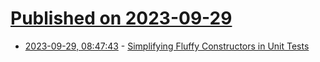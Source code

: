 # [Published on 2023-09-29](index.md)

* [2023-09-29, 08:47:43](https://lobste.rs/s/u8pq6n/simplifying_fluffy_constructors_unit) - [Simplifying Fluffy Constructors in Unit Tests](https://www.moderndescartes.com/essays/simplifying_fluff/)
